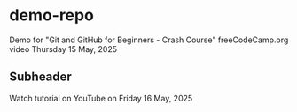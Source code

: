 # demo-repo
Demo for "Git and GitHub for Beginners - Crash Course" freeCodeCamp.org video
Thursday 15 May, 2025

## Subheader

Watch tutorial on YouTube on Friday 16 May, 2025
